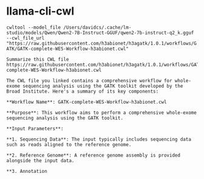 # llama-cli-cwl

`cwltool --model_file /Users/davidcs/.cache/lm-studio/models/Qwen/Qwen2-7B-Instruct-GGUF/qwen2-7b-instruct-q2_k.gguf --cwl_file_url "https://raw.githubusercontent.com/h3abionet/h3agatk/1.0.1/workflows/GATK/GATK-complete-WES-Workflow-h3abionet.cwl"`

```
Summarize this CWL file https://raw.githubusercontent.com/h3abionet/h3agatk/1.0.1/workflows/GATK/GATK-complete-WES-Workflow-h3abionet.cwl

The CWL file you linked contains a comprehensive workflow for whole-exome sequencing analysis using the GATK toolkit developed by the Broad Institute. Here's a summary of its key components:

**Workflow Name**: GATK-complete-WES-Workflow-h3abionet.cwl

**Purpose**: This workflow aims to perform a comprehensive whole-exome sequencing analysis using the GATK toolkit.

**Input Parameters**: 

**1. Sequencing Data**: The input typically includes sequencing data such as reads aligned to the reference genome.

**2. Reference Genome**: A reference genome assembly is provided alongside the input data.

**3. Annotation
```
